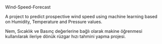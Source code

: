 Wind-Speed-Forecast

A project to predict prospective wind speed using machine learning based on Humidity, Temperature and Pressure values.

Nem, Sıcaklık ve Basınç değerlerine bağlı olarak makine öğrenmesi kullanılarak ileriye dönük rüzgar hızı tahmini yapma projesi.
